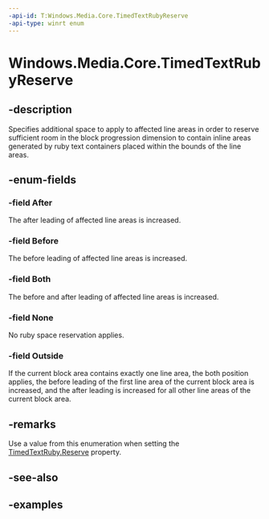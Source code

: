 ```yaml
---
-api-id: T:Windows.Media.Core.TimedTextRubyReserve
-api-type: winrt enum
---
```


# Windows.Media.Core.TimedTextRubyReserve

<!--
public enum TimedTextRubyReserve
-->


## -description

Specifies additional space to apply to affected line areas in order to reserve sufficient room in the block progression dimension to contain inline areas generated by ruby text containers placed within the bounds of the line areas.

## -enum-fields

### -field After

The after leading of affected line areas is increased.

### -field Before

The before leading of affected line areas is increased.

### -field Both

The before and after leading of affected line areas is increased.

### -field None

No ruby space reservation applies.

### -field Outside

If the current block area contains exactly one line area, the both position applies, the before leading of the first line area of the current block area is increased, and the after leading is increased for all other line areas of the current block area.

## -remarks

Use a value from this enumeration when setting the [TimedTextRuby.Reserve](timedtextruby_reserve.md) property.

## -see-also

## -examples


